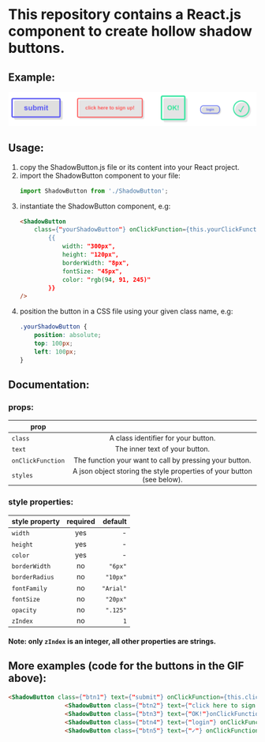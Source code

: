 
# This repository contains a React.js component to create hollow shadow buttons.

## Example:
![example_gif](shadowButtons.gif)

## Usage:
1. copy the ShadowButton.js file or its content into your React project.
2. import the ShadowButton component to your file:
    ```js
    import ShadowButton from './ShadowButton';
    ```
3. instantiate the ShadowButton component, e.g:
    ```html
    <ShadowButton 
        class={"yourShadowButton"} onClickFunction={this.yourClickFunction} text={"your text"} styles=
            {{
                width: "300px", 
                height: "120px", 
                borderWidth: "8px", 
                fontSize: "45px", 
                color: "rgb(94, 91, 245)"
            }}
    />
    ```
4. position the button in a CSS file using your given class name, e.g:
    ```css
    .yourShadowButton {
        position: absolute;
        top: 100px;
        left: 100px;
    }
    ```

## Documentation:

### props:
| prop | |
| ------------- |:-------------:|
| ```class``` | A class identifier for your button. |
| ```text``` | The inner text of your button. |
| ```onClickFunction``` | The function your want to call by pressing your button. |
| ```styles``` | A json object storing the style properties of your button (see below). |


### style properties:
| style property | required | default |
| ------------- |:-------------:| -----:|
| ```width``` | yes | - |
| ```height``` | yes | - |
| ```color``` | yes | - |
| ```borderWidth``` | no | ```"6px"``` |
| ```borderRadius``` | no | ```"10px"``` |
| ```fontFamily``` | no | ```"Arial"``` |
| ```fontSize``` | no | ```"20px"``` |
| ```opacity``` | no | ```".125"``` |
| ```zIndex``` | no | ```1``` |
#### Note: only ```zIndex``` is an integer, all other properties are strings.


## More examples (code for the buttons in the GIF above):
```html
<ShadowButton class={"btn1"} text={"submit"} onClickFunction={this.clickFunction} styles={{width: "300px", height: "120px", borderWidth: "8px", fontSize: "45px", color: "rgb(94, 91, 245)"}}/>
                <ShadowButton class={"btn2"} text={"click here to sign up!"} onClickFunction={this.clickFunction} styles={{width: "400px", height: "120px", borderWidth: "6px", fontSize: "30px", color: "rgb(255, 90, 90)", opacity: ".1"}}/>
                <ShadowButton class={"btn3"} text={"OK!"}onClickFunction={this.clickFunction}  styles={{width: "150px", height: "150px", borderWidth: "8px", fontSize: "40px", color: "rgb(48, 232, 159)", opacity: ".1"}}/>
                <ShadowButton class={"btn4"} text={"login"} onClickFunction={this.clickFunction} styles={{width: "120px", height: "50px", borderWidth: "4px", borderRadius: "20px", fontSize: "20px", color: "rgb(82, 98, 241)"}}/>
                <ShadowButton class={"btn5"} text={"✓"} onClickFunction={this.clickFunction} styles={{width: "100px", height: "100px", borderWidth: "6px", borderRadius: "100%", fontSize: "50px", color: "rgb(48, 232, 159)", opacity: ".1"}}/>
            
```